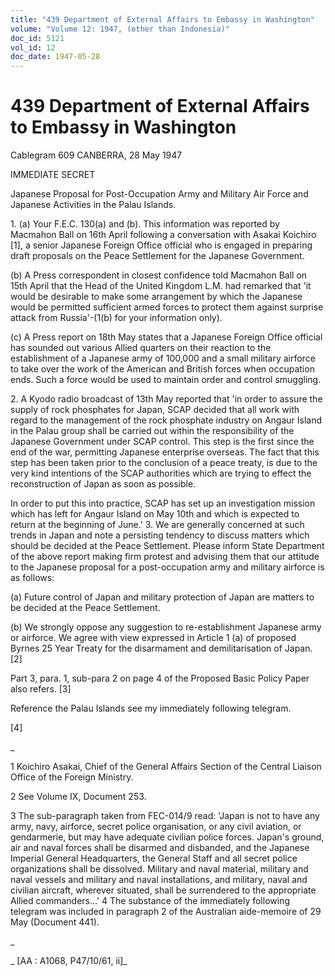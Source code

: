 ```yaml
---
title: "439 Department of External Affairs to Embassy in Washington"
volume: "Volume 12: 1947, (other than Indonesia)"
doc_id: 5121
vol_id: 12
doc_date: 1947-05-28
---
```


# 439 Department of External Affairs to Embassy in Washington

Cablegram 609 CANBERRA, 28 May 1947

IMMEDIATE SECRET

Japanese Proposal for Post-Occupation Army and Military Air Force and Japanese Activities in the Palau Islands.

1\. (a) Your F.E.C. 130(a) and (b). This information was reported by Macmahon Ball on 16th April following a conversation with Asakai Koichiro [1], a senior Japanese Foreign Office official who is engaged in preparing draft proposals on the Peace Settlement for the Japanese Government.

(b) A Press correspondent in closest confidence told Macmahon Ball on 15th April that the Head of the United Kingdom L.M. had remarked that 'it would be desirable to make some arrangement by which the Japanese would be permitted sufficient armed forces to protect them against surprise attack from Russia'-(1(b) for your information only).

(c) A Press report on 18th May states that a Japanese Foreign Office official has sounded out various Allied quarters on their reaction to the establishment of a Japanese army of 100,000 and a small military airforce to take over the work of the American and British forces when occupation ends. Such a force would be used to maintain order and control smuggling.

2\. A Kyodo radio broadcast of 13th May reported that 'in order to assure the supply of rock phosphates for Japan, SCAP decided that all work with regard to the management of the rock phosphate industry on Angaur Island in the Palau group shall be carried out within the responsibility of the Japanese Government under SCAP control. This step is the first since the end of the war, permitting Japanese enterprise overseas. The fact that this step has been taken prior to the conclusion of a peace treaty, is due to the very kind intentions of the SCAP authorities which are trying to effect the reconstruction of Japan as soon as possible.

In order to put this into practice, SCAP has set up an investigation mission which has left for Angaur Island on May 10th and which is expected to return at the beginning of June.' 3. We are generally concerned at such trends in Japan and note a persisting tendency to discuss matters which should be decided at the Peace Settlement. Please inform State Department of the above report making firm protest and advising them that our attitude to the Japanese proposal for a post-occupation army and military airforce is as follows:

(a) Future control of Japan and military protection of Japan are matters to be decided at the Peace Settlement.

(b) We strongly oppose any suggestion to re-establishment Japanese army or airforce. We agree with view expressed in Article 1 (a) of proposed Byrnes 25 Year Treaty for the disarmament and demilitarisation of Japan. [2]

Part 3, para. 1, sub-para 2 on page 4 of the Proposed Basic Policy Paper also refers. [3]

Reference the Palau Islands see my immediately following telegram.

[4]

_

1 Koichiro Asakai, Chief of the General Affairs Section of the Central Liaison Office of the Foreign Ministry.

2 See Volume IX, Document 253.

3 The sub-paragraph taken from FEC-014/9 read: 'Japan is not to have any army, navy, airforce, secret police organisation, or any civil aviation, or gendarmerie, but may have adequate civilian police forces. Japan's ground, air and naval forces shall be disarmed and disbanded, and the Japanese Imperial General Headquarters, the General Staff and all secret police organizations shall be dissolved. Military and naval material, military and naval vessels and military and naval installations, and military, naval and civilian aircraft, wherever situated, shall be surrendered to the appropriate Allied commanders...' 4 The substance of the immediately following telegram was included in paragraph 2 of the Australian aide-memoire of 29 May (Document 441).

_

_ [AA : A1068, P47/10/61, ii]_
